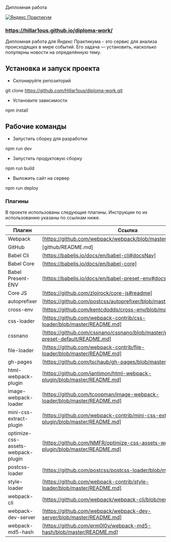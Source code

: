 Дипломная работа

[![Яндекс Практикум](https://yastatic.net/q/logoaas/v1/%D0%9F%D1%80%D0%B0%D0%BA%D1%82%D0%B8%D0%BA%D1%83%D0%BC.svg?color=6d6e75)](https://praktikum.yandex.ru/)

### https://hillar1ous.github.io/diploma-work/

Дипломная работа для Яндекс Практикума - это сервис для анализа происходящих в мире событий. Его задача — установить, насколько популярны новости на определённую тему.

## Установка и запуск проекта
* Склонируйте репозиторий

git clone https://github.com/Hillar1ous/diploma-work.git
* Установите зависимости

npm install
## Рабочие команды

* Запустить сборку для разработки

npm run dev
* Запустить продуктовую сборку

npm run build
* Выложить сайт на сервер

npm run deploy

### Плагины

В проекте использованы следующие плагины. 
Инструкции по их использованию указаны по ссылкам ниже.

| Плагин | Ссылка |
| ------ | ------ |
| Webpack | [https://github.com/webpack/webpack/blob/master/README.md] |
| GitHub | [github/README.md]|
| Babel Cli | [https://babeljs.io/docs/en/babel-cli#docsNav] |
| Babel Core | [https://babeljs.io/docs/en/babel-core] |
| Babel Present-ENV | [https://babeljs.io/docs/en/babel-preset-env#docsNav] |
| Core JS | [https://github.com/zloirock/core-js#readme] |
| autoprefixer | [https://github.com/postcss/autoprefixer/blob/master/README.m] |
| cross-env | [https://github.com/kentcdodds/cross-env/blob/master/README.md] |
| css-loader | [https://github.com/webpack-contrib/css-loader/blob/master/README.md] |
| cssnano | [https://github.com/cssnano/cssnano/blob/master/packages/cssnano-preset-default/README.md] |
| file-loader | [https://github.com/webpack-contrib/file-loader/blob/master/README.md] |
| gh-pages | [https://github.com/tschaub/gh-pages/blob/master/readme.md] |
| html-webpack-plugin | [https://github.com/jantimon/html-webpack-plugin/blob/master/README.md] |
| image-webpack-loader | [https://github.com/tcoopman/image-webpack-loader/blob/master/README.md] |
| mini-css-extract-plugin | [https://github.com/webpack-contrib/mini-css-extract-plugin/blob/master/README.md] |
| optimize-css-assets-webpack-plugin | [https://github.com/NMFR/optimize-css-assets-webpack-plugin/blob/master/README.md] |
| postcss-loader | [https://github.com/postcss/postcss-loader/blob/master/README.md] |
| style-loader | [https://github.com/webpack-contrib/style-loader/blob/master/README.md] |
| webpack-cli | [https://github.com/webpack/webpack-cli/blob/next/README.md] |
| webpack-dev-server | [https://github.com/webpack/webpack-dev-server/blob/master/README.md] |
| webpack-md5-hash | [https://github.com/erm0l0v/webpack-md5-hash/blob/master/README.md] |
